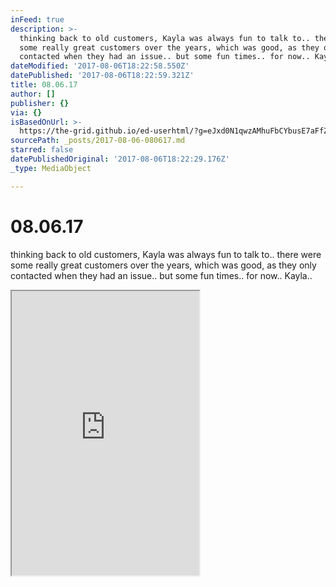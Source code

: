 ```yaml
---
inFeed: true
description: >-
  thinking back to old customers, Kayla was always fun to talk to.. there were
  some really great customers over the years, which was good, as they only
  contacted when they had an issue.. but some fun times.. for now.. Kayla.. 
dateModified: '2017-08-06T18:22:58.550Z'
datePublished: '2017-08-06T18:22:59.321Z'
title: 08.06.17
author: []
publisher: {}
via: {}
isBasedOnUrl: >-
  https://the-grid.github.io/ed-userhtml/?g=eJxd0N1qwzAMhuFbCYbusE7aFfZTd-xKgmartZkTGUle2N0vcw7Kdvry8CF0TleGCbslBY3ODH2_M13EdIvqzOOpN514ppzTfHNmJtM1_kEckLcg7J2JqkVerF32QnUOPlMNe0-TLRm-ke1b5ewa2h3frYWS_kNl8J9iD8en_vB8GoYHmMorVKXxd8IpV2wppoAjYwbF4K6QZcsSaRnXnQlnlbtuucp669_EWEhWeB_4SlIhN2YuZ7u95fIDO9ZnSw
sourcePath: _posts/2017-08-06-080617.md
starred: false
datePublishedOriginal: '2017-08-06T18:22:29.176Z'
_type: MediaObject

---
```

# 08.06.17

thinking back to old customers, Kayla was always fun to talk to.. there were some really great customers over the years, which was good, as they only contacted when they had an issue.. but some fun times.. for now.. Kayla.. 

<iframe src="https://the-grid.github.io/ed-userhtml/?g=eJxd0N1qwzAMhuFbCYbusE7aFfZTd-xKgmartZkTGUle2N0vcw7Kdvry8CF0TleGCbslBY3ODH2_M13EdIvqzOOpN514ppzTfHNmJtM1_kEckLcg7J2JqkVerF32QnUOPlMNe0-TLRm-ke1b5ewa2h3frYWS_kNl8J9iD8en_vB8GoYHmMorVKXxd8IpV2wppoAjYwbF4K6QZcsSaRnXnQlnlbtuucp669_EWEhWeB_4SlIhN2YuZ7u95fIDO9ZnSw" height="455" style=""></iframe>